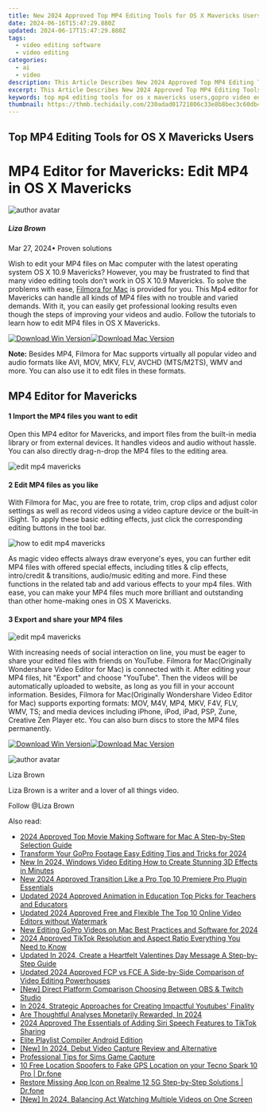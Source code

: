 ```yaml
---
title: New 2024 Approved Top MP4 Editing Tools for OS X Mavericks Users
date: 2024-06-16T15:47:29.880Z
updated: 2024-06-17T15:47:29.880Z
tags: 
  - video editing software
  - video editing
categories: 
  - ai
  - video
description: This Article Describes New 2024 Approved Top MP4 Editing Tools for OS X Mavericks Users
excerpt: This Article Describes New 2024 Approved Top MP4 Editing Tools for OS X Mavericks Users
keywords: top mp4 editing tools for os x mavericks users,gopro video editing for mac users tips tricks and tutorials,the top rated video editing tools for mac users,mp4 editor for mavericks edit mp4 in os x mavericks,video editing mastery top picks for apple users,mp4 tag editor reviews top picks for windows and mac users,mp4 file tag editors top picks for windows and mac users
thumbnail: https://thmb.techidaily.com/230adad01721806c33e8b8bec3c60db44af37ad2338e40c998d0c7dc6ff96d9a.jpg
---
```


## Top MP4 Editing Tools for OS X Mavericks Users

# MP4 Editor for Mavericks: Edit MP4 in OS X Mavericks

![author avatar](https://lh5.googleusercontent.com/-AIMmjowaFs4/AAAAAAAAAAI/AAAAAAAAABc/Y5UmwDaI7HU/s250-c-k/photo.jpg)

##### Liza Brown

 Mar 27, 2024• Proven solutions

Wish to edit your MP4 files on Mac computer with the latest operating system OS X 10.9 Mavericks? However, you may be frustrated to find that many video editing tools don't work in OS X 10.9 Mavericks. To solve the problems with ease, [Filmora for Mac](https://tools.techidaily.com/wondershare/filmora/download/) is provided for you. This Mp4 editor for Mavericks can handle all kinds of MP4 files with no trouble and varied demands. With it, you can easily get professional looking results even though the steps of improving your videos and audio. Follow the tutorials to learn how to edit MP4 files in OS X Mavericks.

[![Download Win Version](https://images.wondershare.com/filmora/guide/download-btn-win.jpg)](https://tools.techidaily.com/wondershare/filmora/download/)[![Download Mac Version](https://images.wondershare.com/filmora/guide/download-btn-mac.jpg)](https://tools.techidaily.com/wondershare/filmora/download/)

**Note:** Besides MP4, Filmora for Mac supports virtually all popular video and audio formats like AVI, MOV, MKV, FLV, AVCHD (MTS/M2TS), WMV and more. You can also use it to edit files in these formats.

## MP4 Editor for Mavericks

#### 1 Import the MP4 files you want to edit

Open this MP4 editor for Mavericks, and import files from the built-in media library or from external devices. It handles videos and audio without hassle. You can also directly drag-n-drop the MP4 files to the editing area.

![edit mp4 mavericks](https://images.wondershare.com/guide/images/mac-vivideo/mac-vivideo-add-files.jpg)

#### 2 Edit MP4 files as you like

With Filmora for Mac, you are free to rotate, trim, crop clips and adjust color settings as well as record videos using a video capture device or the built-in iSight. To apply these basic editing effects, just click the corresponding editing buttons in the tool bar.

![how to edit mp4 mavericks](https://images.wondershare.com/guide/images/mac-vivideo/mac-vivideo-start-to-edit.jpg)

As magic video effects always draw everyone's eyes, you can further edit MP4 files with offered special effects, including titles & clip effects, intro/credit & transitions, audio/music editing and more. Find these functions in the related tab and add various effects to your mp4 files. With ease, you can make your MP4 files much more brilliant and outstanding than other home-making ones in OS X Mavericks.

#### 3 Export and share your MP4 files

![edit mp4 mavericks](https://images.wondershare.com/guide/images/mac-vivideo/mac-vivideo-output.jpg)

With increasing needs of social interaction on line, you must be eager to share your edited files with friends on YouTube. Filmora for Mac(Originally Wondershare Video Editor for Mac) is connected with it. After editing your MP4 files, hit "Export" and choose "YouTube". Then the videos will be automatically uploaded to website, as long as you fill in your account information. Besides, Filmora for Mac(Originally Wondershare Video Editor for Mac) supports exporting formats: MOV, M4V, MP4, MKV, F4V, FLV, WMV, TS; and media devices including iPhone, iPod, iPad, PSP, Zune, Creative Zen Player etc. You can also burn discs to store the MP4 files permanently.

[![Download Win Version](https://images.wondershare.com/filmora/guide/download-btn-win.jpg)](https://tools.techidaily.com/wondershare/filmora/download/)[![Download Mac Version](https://images.wondershare.com/filmora/guide/download-btn-mac.jpg)](https://tools.techidaily.com/wondershare/filmora/download/)

![author avatar](https://lh5.googleusercontent.com/-AIMmjowaFs4/AAAAAAAAAAI/AAAAAAAAABc/Y5UmwDaI7HU/s250-c-k/photo.jpg)

Liza Brown

Liza Brown is a writer and a lover of all things video.

Follow @Liza Brown

<span class="atpl-alsoreadstyle">Also read:</span>
<div><ul>
<li><a href="https://video-creation-software.techidaily.com/2024-approved-top-movie-making-software-for-mac-a-step-by-step-selection-guide/"><u>2024 Approved Top Movie Making Software for Mac A Step-by-Step Selection Guide</u></a></li>
<li><a href="https://video-creation-software.techidaily.com/transform-your-gopro-footage-easy-editing-tips-and-tricks-for-2024/"><u>Transform Your GoPro Footage Easy Editing Tips and Tricks for 2024</u></a></li>
<li><a href="https://video-creation-software.techidaily.com/new-in-2024-windows-video-editing-how-to-create-stunning-3d-effects-in-minutes/"><u>New In 2024, Windows Video Editing How to Create Stunning 3D Effects in Minutes</u></a></li>
<li><a href="https://video-creation-software.techidaily.com/new-2024-approved-transition-like-a-pro-top-10-premiere-pro-plugin-essentials/"><u>New 2024 Approved Transition Like a Pro Top 10 Premiere Pro Plugin Essentials</u></a></li>
<li><a href="https://video-creation-software.techidaily.com/updated-2024-approved-animation-in-education-top-picks-for-teachers-and-educators/"><u>Updated 2024 Approved Animation in Education Top Picks for Teachers and Educators</u></a></li>
<li><a href="https://video-creation-software.techidaily.com/updated-2024-approved-free-and-flexible-the-top-10-online-video-editors-without-watermark/"><u>Updated 2024 Approved Free and Flexible The Top 10 Online Video Editors without Watermark</u></a></li>
<li><a href="https://video-creation-software.techidaily.com/new-editing-gopro-videos-on-mac-best-practices-and-software-for-2024/"><u>New Editing GoPro Videos on Mac Best Practices and Software for 2024</u></a></li>
<li><a href="https://video-creation-software.techidaily.com/2024-approved-tiktok-resolution-and-aspect-ratio-everything-you-need-to-know/"><u>2024 Approved TikTok Resolution and Aspect Ratio Everything You Need to Know</u></a></li>
<li><a href="https://video-creation-software.techidaily.com/updated-in-2024-create-a-heartfelt-valentines-day-message-a-step-by-step-guide/"><u>Updated In 2024, Create a Heartfelt Valentines Day Message A Step-by-Step Guide</u></a></li>
<li><a href="https://video-creation-software.techidaily.com/updated-2024-approved-fcp-vs-fce-a-side-by-side-comparison-of-video-editing-powerhouses/"><u>Updated 2024 Approved FCP vs FCE A Side-by-Side Comparison of Video Editing Powerhouses</u></a></li>
<li><a href="https://digital-screen-recording.techidaily.com/new-direct-platform-comparison-choosing-between-obs-and-twitch-studio/"><u>[New] Direct Platform Comparison  Choosing Between OBS & Twitch Studio</u></a></li>
<li><a href="https://youtube-help.techidaily.com/in-2024-strategic-approaches-for-creating-impactful-youtubes-finality/"><u>In 2024, Strategic Approaches for Creating Impactful Youtubes' Finality</u></a></li>
<li><a href="https://extra-lessons.techidaily.com/are-thoughtful-analyses-monetarily-rewarded-in-2024/"><u>Are Thoughtful Analyses Monetarily Rewarded, In 2024</u></a></li>
<li><a href="https://tiktok-video-recordings.techidaily.com/2024-approved-the-essentials-of-adding-siri-speech-features-to-tiktok-sharing/"><u>2024 Approved  The Essentials of Adding Siri Speech Features to TikTok Sharing</u></a></li>
<li><a href="https://extra-lessons.techidaily.com/elite-playlist-compiler-android-edition/"><u>Elite Playlist Compiler Android Edition</u></a></li>
<li><a href="https://screen-sharing-recording.techidaily.com/new-in-2024-debut-video-capture-review-and-alternative/"><u>[New] In 2024, Debut Video Capture Review and Alternative</u></a></li>
<li><a href="https://video-capture.techidaily.com/professional-tips-for-sims-game-capture/"><u>Professional Tips for Sims Game Capture</u></a></li>
<li><a href="https://android-location.techidaily.com/10-free-location-spoofers-to-fake-gps-location-on-your-tecno-spark-10-pro-drfone-by-drfone-virtual/"><u>10 Free Location Spoofers to Fake GPS Location on your Tecno Spark 10 Pro | Dr.fone</u></a></li>
<li><a href="https://fix-guide.techidaily.com/restore-missing-app-icon-on-realme-12-5g-step-by-step-solutions-drfone-by-drfone-fix-android-problems-fix-android-problems/"><u>Restore Missing App Icon on Realme 12 5G Step-by-Step Solutions | Dr.fone</u></a></li>
<li><a href="https://facebook-video-footage.techidaily.com/new-in-2024-balancing-act-watching-multiple-videos-on-one-screen/"><u>[New] In 2024, Balancing Act  Watching Multiple Videos on One Screen</u></a></li>
</ul></div>

<ins class="adsbygoogle"
      style="display:block"
      data-ad-client="ca-pub-7571918770474297"
      data-ad-slot="8358498916"
      data-ad-format="auto"
      data-full-width-responsive="true"></ins>